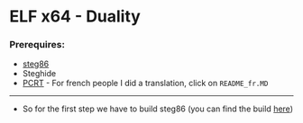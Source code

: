 # ELF x64 - Duality

### Prerequires:

- [steg86](http://apngdis.sourceforge.net/)
- Steghide
- [PCRT](https://github.com/sherlly/PCRT) - For french people I did a translation, click on `README_fr.MD`

-----------------

- So for the first step we have to build steg86 (you can find the build [here]())
